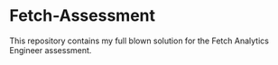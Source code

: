 # Fetch-Assessment
This repository contains my full blown solution for the Fetch Analytics Engineer assessment.
